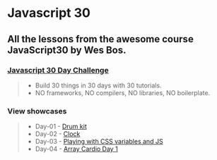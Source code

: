 # Javascript 30

## All the lessons from the awesome course JavaScript30 by Wes Bos.
### [Javascript 30 Day Challenge](https://javascript30.com/)

> - Build 30 things in 30 days with 30 tutorials.
> - NO frameworks, NO compilers, NO libraries, NO boilerplate.

### View showcases
> - Day-01 - [Drum kit](https://tongkorn.github.io/JS30/Day-01)
> - Day-02 - [Clock](https://tongkorn.github.io/JS30/Day-02) 
> - Day-03 - [Playing with CSS variables and JS](https://tongkorn.github.io/JS30/Day-03) 
> - Day-04 - [Array Cardio Day 1](https://tongkorn.github.io/JS30/Day-04) 


